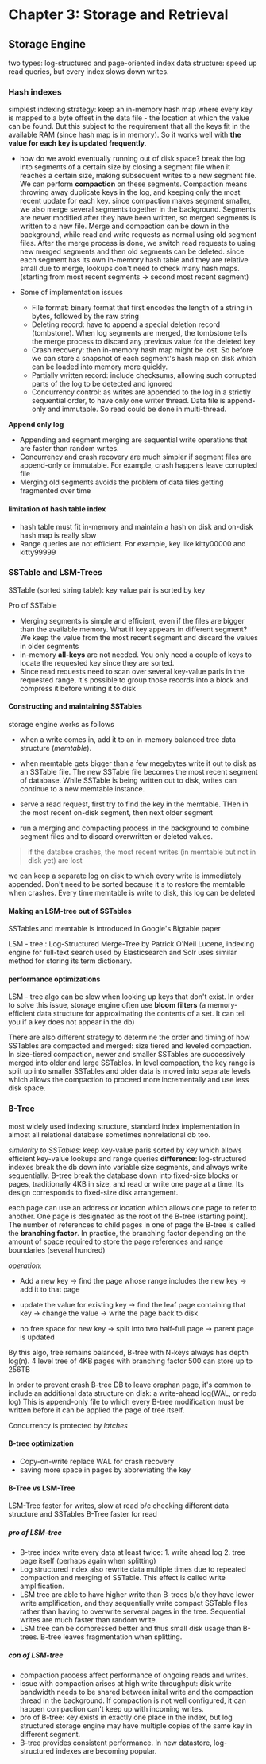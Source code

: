 # Chapter 3: Storage and Retrieval

## Storage Engine

two types: log-structured and page-oriented
index data structure: speed up read queries, but every index slows down writes.

### Hash indexes

simplest indexing strategy: keep an in-memory hash map where every key is mapped to a byte offset in the data file - the location at which the value can be found. But this subject to the requirement that all the keys fit in the available RAM (since hash map is in memory). So it works well with **the value for each key is updated frequently**.

- how do we avoid eventually running out of disk space?
  break the log into segments of a certain size by closing a segment file when it reaches a certain size, making subsequent writes to a new segment file. We can perform **compaction** on these segments. Compaction means throwing away duplicate keys in the log, and keeping only the most recent update for each key.
  since compaction makes segment smaller, we also merge several segments together in the background. Segments are never modified after they have been written, so merged segments is written to a new file. Merge and compaction can be down in the background, while read and write requests as normal using old segment files. After the merge process is done, we switch read requests to using new merged segments and then old segments can be deleted.
  since each segment has its own in-memory hash table and they are relative small due to merge, lookups don't need to check many hash maps.(starting from most recent segments -> second most recent segment)

- Some of implementation issues
  - File format: binary format that first encodes the length of a string in bytes, followed by the raw string
  - Deleting record: have to append a special deletion record (tombstone). When log segments are merged, the tombstone tells the merge process to discard any previous value for the deleted key
  - Crash recovery: then in-memory hash map might be lost. So before we can store a snapshot of each segment's hash map on disk which can be loaded into memory more quickly.
  - Partially written record: include checksums, allowing such corrupted parts of the log to be detected and ignored
  - Concurrency control: as writes are appended to the log in a strictly sequential order, to have only one writer thread. Data file is append-only and immutable. So read could be done in multi-thread.

**Append only log**

- Appending and segment merging are sequential write operations that are faster than random writes.
- Concurrency and crash recovery are much simpler if segment files are append-only or immutable. For example, crash happens leave corrupted file
- Merging old segments avoids the problem of data files getting fragmented over time

#### limitation of hash table index

- hash table must fit in-memory and maintain a hash on disk and on-disk hash map is really slow
- Range queries are not efficient. For example, key like kitty00000 and kitty99999

### SSTable and LSM-Trees

SSTable (sorted string table): key value pair is sorted by key

Pro of SSTable

- Merging segments is simple and efficient, even if the files are bigger than the available memory. What if key appears in different segment? We keep the value from the most recent segment and discard the values in older segments
- in-memory **all-keys** are not needed. You only need a couple of keys to locate the requested key since they are sorted.
- Since read requests need to scan over several key-value paris in the requested range, it's possible to group those records into a block and compress it before writing it to disk

#### Constructing and maintaining SSTables

storage engine works as follows

- when a write comes in, add it to an in-memory balanced tree data structure (_memtable_).
- when memtable gets bigger than a few megebytes write it out to disk as an SSTable file. The new SSTable file becomes the most recent segment of database. While SSTable is being written out to disk, writes can continue to a new memtable instance.
- serve a read request, first try to find the key in the memtable. THen in the most recent on-disk segment, then next older segment

- run a merging and compacting process in the background to combine segment files and to discard overwritten or deleted values.

> if the databse crashes, the most recent writes (in memtable but not in disk yet) are lost

we can keep a separate log on disk to which every write is immediately appended. Don't need to be sorted because it's to restore the memtable when crashes. Every time memtable is write to disk, this log can be deleted

#### Making an LSM-tree out of SSTables

SSTables and memtable is introduced in Google's Bigtable paper

LSM - tree : Log-Structured Merge-Tree by Patrick O'Neil
Lucene, indexing engine for full-text search used by Elasticsearch and Solr uses similar method for storing its term dictionary.

#### performance optimizations

LSM - tree algo can be slow when looking up keys that don't exist. In order to solve this issue, storage engine often use **bloom filters** (a memory-efficient data structure for approximating the contents of a set. It can tell you if a key does not appear in the db)

There are also different strategy to determine the order and timing of how SSTables are compacted and merged: size tiered and leveled compaction.
In size-tiered compaction, newer and smaller SSTables are successively merged into older and large SSTables.
In level compaction, the key range is split up into smaller SSTables and older data is moved into separate levels which allows the compaction to proceed more incrementally and use less disk space.

### B-Tree

most widely used indexing structure, standard index implementation in almost all relational database sometimes nonrelational db too.

_similarity to SSTables_: keep key-value paris sorted by key which allows efficient key-value lookups and range queries
**difference**: log-structured indexes break the db down into variable size segments, and always write sequentially. B-tree break the database down into fixed-size blocks or pages, traditionally 4KB in size, and read or write one page at a time. Its design corresponds to fixed-size disk arrangement.

each page can use an address or location which allows one page to refer to another. One page is designated as the root of the B-tree (starting point).
The number of references to child pages in one of page the B-tree is called the **branching factor**. In practice, the branching factor depending on the amount of space required to store the page references and range boundaries (several hundred)

_operation_:

- Add a new key -> find the page whose range includes the new key -> add it to that page

- update the value for existing key -> find the leaf page containing that key -> change the value -> write the page back to disk

- no free space for new key -> split into two half-full page -> parent page is updated

By this algo, tree remains balanced, B-tree with N-keys always has depth log(n).
4 level tree of 4KB pages with branching factor 500 can store up to 256TB

In order to prevent crash B-tree DB to leave oraphan page, it's common to include an additional data structure on disk: a write-ahead log(WAL, or redo log) This is append-only file to which every B-tree modification must be written before it can be applied the page of tree itself.

Concurrency is protected by _latches_

#### B-tree optimization

- Copy-on-write replace WAL for crash recovery
- saving more space in pages by abbreviating the key

#### B-Tree vs LSM-Tree

LSM-Tree faster for writes, slow at read b/c checking different data structure and SSTables
B-Tree faster for read

##### pro of LSM-tree

- B-tree index write every data at least twice: 1. write ahead log 2. tree page itself (perhaps again when splitting)
- Log structured index also rewrite data multiple times due to repeated compaction and merging of SSTable. This effect is called write amplification.
- LSM tree are able to have higher write than B-trees b/c they have lower write amplification, and they sequentially write compact SSTable files rather than having to overwrite serveral pages in the tree. Sequential writes are much faster than random write.
- LSM tree can be compressed better and thus small disk usage than B-trees. B-tree leaves fragmentation when splitting.

##### con of LSM-tree

- compaction process affect performance of ongoing reads and writes.
- issue with compaction arises at high write throughput: disk write bandwidth needs to be shared between inital write and the compaction thread in the background. If compaction is not well configured, it can happen compaction can't keep up with incoming writes.
- pro of B-tree: key exists in exactly one place in the index, but log structured storage engine may have multiple copies of the same key in different segment.
- B-tree provides consistent performance. In new datastore, log-structured indexes are becoming popular.
